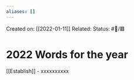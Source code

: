 ```yaml
---
aliases: []
---
```

Created on: [[2022-01-11]]
Related: 
Status: #📝/🟥  

# 2022 Words for the year

[[Establish]] - xxxxxxxxxx

